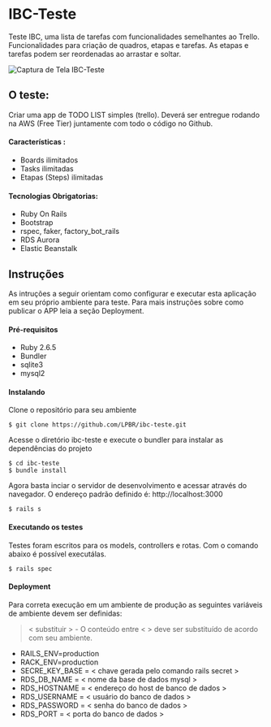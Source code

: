 # IBC-Teste
Teste IBC, uma lista de tarefas com funcionalidades semelhantes ao Trello. Funcionalidades para criação de quadros, etapas e tarefas. As etapas e tarefas podem ser reordenadas ao arrastar e soltar.

![Captura de Tela IBC-Teste](https://i.ibb.co/nPQYvgn/image.png)

## O teste:

Criar uma app de TODO LIST simples (trello). Deverá ser entregue rodando na AWS (Free Tier) juntamente com todo o código no Github.

#### Características :
  - Boards ilimitados
  - Tasks ilimitadas
  - Etapas (Steps) ilimitadas
 
#### Tecnologias Obrigatorias:
  - Ruby On Rails
  - Bootstrap
  - rspec, faker, factory_bot_rails
  - RDS Aurora
  - Elastic Beanstalk
  
## Instruções
  As intruções a seguir orientam como configurar e executar esta aplicação em seu próprio ambiente para teste. Para mais instruções sobre como publicar o APP leia a seção Deployment.
 
#### Pré-requisitos

* Ruby 2.6.5
* Bundler
* sqlite3
* mysql2

#### Instalando

Clone o repositório para seu ambiente
```
$ git clone https://github.com/LPBR/ibc-teste.git
```

Acesse o diretório ibc-teste e execute o bundler para instalar as dependências do projeto
```
$ cd ibc-teste
$ bundle install
```

Agora basta inciar o servidor de desenvolvimento e acessar através do navegador.
O endereço padrão definido é: http://localhost:3000
```
$ rails s
```

#### Executando os testes
  Testes foram escritos para os models, controllers e rotas. Com o comando abaixo é possível executálas.
```
$ rails spec
```

#### Deployment
  Para correta execução em um ambiente de produção as seguintes variáveis de ambiente devem ser definidas:
  > < substituir > - O conteúdo entre < > deve ser substituído de acordo com seu ambiente.
  *  RAILS_ENV=production
  *  RACK_ENV=production
  *  SECRE_KEY_BASE = < chave gerada pelo comando rails secret >
  *  RDS_DB_NAME = < nome da base de dados mysql >
  *  RDS_HOSTNAME = < endereço do host de banco de dados >
  *  RDS_USERNAME = < usuário do banco de dados >
  *  RDS_PASSWORD = < senha do banco de dados >
  *  RDS_PORT = < porta do banco de dados >
